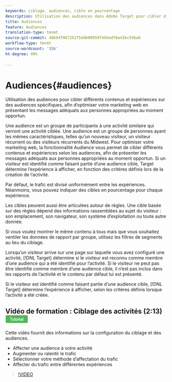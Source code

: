 ```yaml
---
keywords: ciblage, audiences, cible en pourcentage
description: Utilisation des audiences dans Adobe Target pour cibler différents contenus et expériences sur des audiences spécifiques, afin d’optimiser votre marketing web en présentant les messages adéquats aux personnes appropriées au moment opportun.
title: Audiences
feature: Audiences
translation-type: tm+mt
source-git-commit: 48b94f967252f5ddb009597456edf0a43bc54ba6
workflow-type: tm+mt
source-wordcount: '356'
ht-degree: 99%

---
```



# Audiences{#audiences}

Utilisation des audiences pour cibler différents contenus et expériences sur des audiences spécifiques, afin d’optimiser votre marketing web en présentant les messages adéquats aux personnes appropriées au moment opportun.

Une audience est un groupe de participants à une activité similaire qui verront une activité ciblée.  Une audience est un groupe de personnes ayant les mêmes caractéristiques, telles qu’un nouveau visiteur, un visiteur récurrent ou des visiteurs récurrents du Midwest. Pour optimiser votre marketing web, la fonctionnalité Audience vous permet de cibler différents contenus et expériences selon les audiences, afin de présenter les messages adéquats aux personnes appropriées au moment opportun. Si un visiteur est identifié comme faisant partie d’une audience cible, Target détermine l’expérience à afficher, en fonction des critères définis lors de la création de l’activité.

Par défaut, le trafic est divisé uniformément entre les expériences. Néanmoins, vous pouvez indiquer des cibles en pourcentage pour chaque expérience.

Les cibles peuvent aussi être articulées autour de règles. Une cible basée sur des règles dépend des informations rassemblées au sujet du visiteur : son emplacement, son navigateur, son système d’exploitation ou toute autre donnée.

Si vous voulez montrer le même contenu à tous mais que vous souhaitez ventiler les données de rapport par groupe, utilisez les filtres de segments au lieu du ciblage.

Lorsqu’un visiteur arrive sur une page sur laquelle vous avez configuré une activité, [!DNL Target] détermine si le visiteur est reconnu comme membre d’une audience qui a été identifié pour l’activité. Si le visiteur ne peut pas être identifié comme membre d’une audience cible, il n’est pas inclus dans les rapports de l’activité et le contenu par défaut lui est présenté.

Si le visiteur est identifié comme faisant partie d’une audience cible, [!DNL Target] détermine l’expérience à afficher, selon les critères définis lorsque l’activité a été créée.

## Vidéo de formation : Ciblage des activités (2:13)  ![Badge de didacticiel](/help/assets/tutorial.png)

Cette vidéo fournit des informations sur la configuration du ciblage et des audiences.

* Affecter une audience à votre activité
* Augmenter ou ralentir le trafic
* Sélectionner votre méthode d’affectation du trafic
* Affecter du trafic entre différentes expériences

>[!VIDEO](https://video.tv.adobe.com/v/17385)
